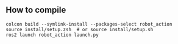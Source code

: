 ## How to compile

```shell
colcon build --symlink-install --packages-select robot_action 
source install/setup.zsh  # or source install/setup.sh
ros2 launch robot_action launch.py
```